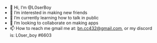 - 👋 Hi, I’m @L0serBoy 
- 👀 I’m interested in making new friends 
- 🌱 I’m currently learning how to talk in public
- 💞️ I’m looking to collaborate on making apps
- 📫 How to reach me gmail me at: bn.cc432@gmail.com, or my discord is: L0ser_boy #6603

<!---
L0serBoy/L0serBoy is a ✨ special ✨ repository because its `README.md` (this file) appears on your GitHub profile.
You can click the Preview link to take a look at your changes.
--->
